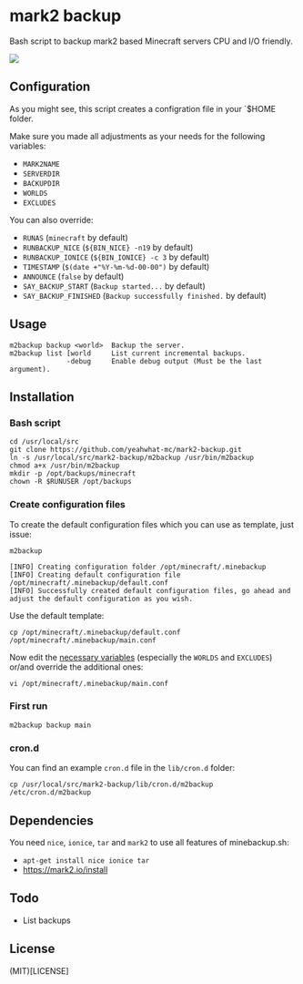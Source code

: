 mark2 backup
============

Bash script to backup mark2 based Minecraft servers CPU and I/O friendly.

![](http://cl.ly/image/0A3C0u170G1h/+)

## Configuration

As you might see, this script creates a configration file in your `$HOME folder.  

Make sure you made all adjustments as your needs for the following variables:

* `MARK2NAME`
* `SERVERDIR`
* `BACKUPDIR`
* `WORLDS`
* `EXCLUDES`

You can also override:

* `RUNAS` (`minecraft` by default)
* `RUNBACKUP_NICE` (`${BIN_NICE} -n19` by default)
* `RUNBACKUP_IONICE` (`${BIN_IONICE} -c 3` by default)
* `TIMESTAMP` (`$(date +"%Y-%m-%d-00-00")` by default)
* `ANNOUNCE` (`false` by default)
* `SAY_BACKUP_START` (`Backup started...` by default)
* `SAY_BACKUP_FINISHED` (`Backup successfully finished.` by default)

## Usage

```
m2backup backup <world>  Backup the server.
m2backup list [world     List current incremental backups.
              -debug     Enable debug output (Must be the last argument).
```

## Installation

### Bash script

```shell
cd /usr/local/src
git clone https://github.com/yeahwhat-mc/mark2-backup.git
ln -s /usr/local/src/mark2-backup/m2backup /usr/bin/m2backup
chmod a+x /usr/bin/m2backup
mkdir -p /opt/backups/minecraft
chown -R $RUNUSER /opt/backups
```

### Create configuration files

To create the default configuration files which you can use as template, just issue:  

`m2backup`  

```
[INFO] Creating configuration folder /opt/minecraft/.minebackup
[INFO] Creating default configuration file /opt/minecraft/.minebackup/default.conf
[INFO] Successfully created default configuration files, go ahead and adjust the default configuration as you wish.
```

Use the default template:  

`cp /opt/minecraft/.minebackup/default.conf /opt/minecraft/.minebackup/main.conf`  

Now edit the [necessary variables](https://github.com/frdmn/mark2-backup#configuration) (especially the `WORLDS` and `EXCLUDES`) or/and override the additional ones:  

`vi /opt/minecraft/.minebackup/main.conf`   

### First run

`m2backup backup main`

### cron.d

You can find an example `cron.d` file in the `lib/cron.d` folder:

`cp /usr/local/src/mark2-backup/lib/cron.d/m2backup /etc/cron.d/m2backup`  

## Dependencies

You need `nice`, `ionice`, `tar` and `mark2` to use all features of minebackup.sh:

* `apt-get install nice ionice tar`
* https://mark2.io/install

## Todo

* List backups

## License

(MIT)[LICENSE]
